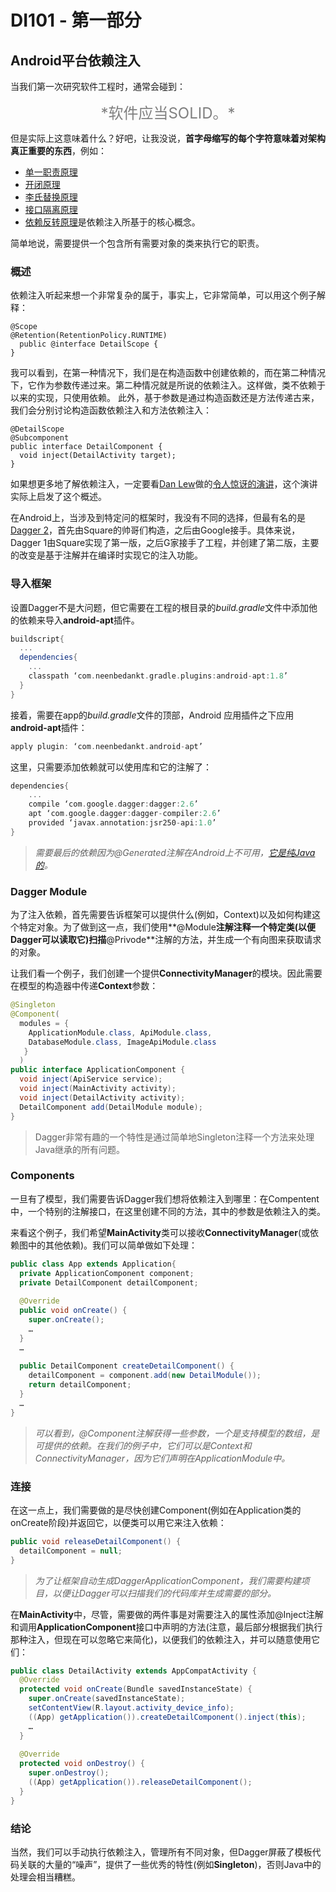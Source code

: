 # DI101 - 第一部分
## Android平台依赖注入

当我们第一次研究软件工程时，通常会碰到：

<center><font color=gray size=5>*软件应当SOLID。*</font></center>

但是实际上这意味着什么？好吧，让我没说，**首字母缩写的每个字符意味着对架构真正重要的东西**，例如：

* [单一职责原理](https://en.wikipedia.org/wiki/Single_responsibility_principle)
* [开闭原理](https://en.wikipedia.org/wiki/Open/closed_principle)
* [李氏替换原理](https://en.wikipedia.org/wiki/Liskov_substitution_principle)
* [接口隔离原理](https://en.wikipedia.org/wiki/Interface_segregation_principle)
* [依赖反转原理](https://en.wikipedia.org/wiki/Dependency_inversion_principle)是依赖注入所基于的核心概念。

简单地说，需要提供一个包含所有需要对象的类来执行它的职责。

### 概述
依赖注入听起来想一个非常复杂的属于，事实上，它非常简单，可以用这个例子解释：

```
@Scope
@Retention(RetentionPolicy.RUNTIME)
  public @interface DetailScope {
}
```

我可以看到，在第一种情况下，我们是在构造函数中创建依赖的，而在第二种情况下，它作为参数传递过来。第二种情况就是所说的依赖注入。这样做，类不依赖于以来的实现，只使用依赖。
此外，基于参数是通过构造函数还是方法传递古来，我们会分别讨论构造函数依赖注入和方法依赖注入：

```
@DetailScope
@Subcomponent
public interface DetailComponent {
  void inject(DetailActivity target);
}
```
如果想更多地了解依赖注入，一定要看[Dan Lew](https://twitter.com/danlew42)做的[令人惊讶的演讲](https://realm.io/news/daniel-lew-dependency-injection-dagger/)，这个演讲实际上启发了这个概述。

在Android上，当涉及到特定问的框架时，我没有不同的选择，但最有名的是[Dagger 2](http://google.github.io/dagger/)，首先由Square的帅哥们构造，之后由Google接手。具体来说，Dagger 1由Square实现了第一版，之后G家接手了工程，并创建了第二版，主要的改变是基于注解并在编译时实现它的注入功能。

### 导入框架
设置Dagger不是大问题，但它需要在工程的根目录的*build.gradle*文件中添加他的依赖来导入**android-apt**插件。

```groovy
buildscript{
  ...
  dependencies{
    ...
    classpath ‘com.neenbedankt.gradle.plugins:android-apt:1.8’
  }
}
```
接着，需要在app的*build.gradle*文件的顶部，Android 应用插件之下应用**android-apt**插件：

```groovy
apply plugin: ‘com.neenbedankt.android-apt’
```
这里，只需要添加依赖就可以使用库和它的注解了：

```groovy
dependencies{
    ...
    compile ‘com.google.dagger:dagger:2.6’ 
    apt ‘com.google.dagger:dagger-compiler:2.6’
    provided ‘javax.annotation:jsr250-api:1.0’
}
```
> *需要最后的依赖因为@Generated注解在Android上不可用，[它是纯Java的](https://docs.oracle.com/javase/7/docs/api/javax/annotation/Generated.html)。*

### Dagger Module
为了注入依赖，首先需要告诉框架可以提供什么(例如，Context)以及如何构建这个特定对象。为了做到这一点，我们使用**@Module**注解注释一个特定类(以便Dagger可以读取它)扫描**@Privode**注解的方法，并生成一个有向图来获取请求的对象。

让我们看一个例子，我们创建一个提供**ConnectivityManager**的模块。因此需要在模型的构造器中传递**Context**参数：

```java
@Singleton
@Component(
  modules = {
    ApplicationModule.class, ApiModule.class, 
    DatabaseModule.class, ImageApiModule.class
   }
  )
public interface ApplicationComponent {
  void inject(ApiService service);
  void inject(MainActivity activity);
  void inject(DetailActivity activity);
  DetailComponent add(DetailModule module);
}
```
> Dagger非常有趣的一个特性是通过简单地Singleton注释一个方法来处理Java继承的所有问题。

### Components
一旦有了模型，我们需要告诉Dagger我们想将依赖注入到哪里：在Compentent中，一个特别的注解接口，在这里创建不同的方法，其中的参数是依赖注入的类。

来看这个例子，我们希望**MainActivity**类可以接收**ConnectivityManager**(或依赖图中的其他依赖)。我们可以简单做如下处理：

```java
public class App extends Application{
  private ApplicationComponent component;
  private DetailComponent detailComponent;
  
  @Override
  public void onCreate() {
    super.onCreate();
    …
  }
  …
  
  public DetailComponent createDetailComponent() {
    detailComponent = component.add(new DetailModule());
    return detailComponent;
  }
  …
}
```
> *可以看到，@Component注解获得一些参数，一个是支持模型的数组，是可提供的依赖。在我们的例子中，它们可以是Context和ConnectivityManager，因为它们声明在ApplicationModule中。*

### 连接
在这一点上，我们需要做的是尽快创建Component(例如在Application类的onCreate阶段)并返回它，以便类可以用它来注入依赖：

```java
public void releaseDetailComponent() {
  detailComponent = null;
}
```
> *为了让框架自动生成DaggerApplicationComponent，我们需要构建项目，以便让Dagger可以扫描我们的代码库并生成需要的部分。*

在**MainActivity**中，尽管，需要做的两件事是对需要注入的属性添加@Inject注解和调用**ApplicationComponent**接口中声明的方法(注意，最后部分根据我们执行那种注入，但现在可以忽略它来简化)，以便我们的依赖注入，并可以随意使用它们：

```java
public class DetailActivity extends AppCompatActivity {
  @Override
  protected void onCreate(Bundle savedInstanceState) {
    super.onCreate(savedInstanceState);
    setContentView(R.layout.activity_device_info);
    ((App) getApplication()).createDetailComponent().inject(this);
    …
  }
  
  @Override
  protected void onDestroy() {
    super.onDestroy();
    ((App) getApplication()).releaseDetailComponent();
  }
}
```

### 结论
当然，我们可以手动执行依赖注入，管理所有不同对象，但Dagger屏蔽了模板代码关联的大量的“噪声”，提供了一些优秀的特性(例如**Singleton**)，否则Java中的处理会相当糟糕。